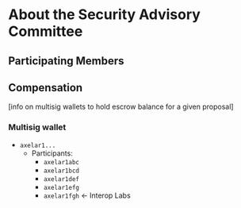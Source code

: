 # About the Security Advisory Committee

## Participating Members

## Compensation
[info on multisig wallets to hold escrow balance for a given proposal]

### Multisig wallet

- `axelar1...`
    - Participants:
        - `axelar1abc`
        - `axelar1bcd`
        - `axelar1def`
        - `axelar1efg`
        - `axelar1fgh` <- Interop Labs